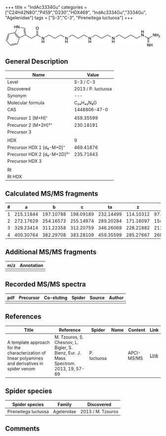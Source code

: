 +++
title = "IndAc3334Gu"
categories = ["C24H42N8O","P459","D230","HDX469",
"IndAc3334Gu","3334Gu",
"Agelenidae"]
tags = ["S-3","C-3",
"Pireneitega luctuosa"]
+++

![](/img/IndAc3334Gu.png)

## General Description

| Name                        | Value              |
|-----------------------------|--------------------|
| Level                       | S-3 / C-3                 |
| Discovered                  | 2013 / P. luctuosa |
| Synonym                     | ---                |
| Molecular formula           | C₂₄H₄₂N₈O          |
| CAS                         | 1448806-47-0       |
|                             |                    |
| Precursor 1 [M+H]⁺          | 459.35599          |
| Precursor 2 [M+2H]²⁺        | 230.18191          |
| Precursor 3                 |                    |
|                             |                    |
| HDX                         | 9                  |
| Precursor HDX 1 [d₉-M+D]⁺   | 469.41876          |
| Precursor HDX 2 [d₉-M+2D]²⁺ | 235.71643          |
| Precursor HDX 3             |                    |
|                             |                    |
| Rt                          |                    |
| Rt HDX                      |                    |

## Calculated MS/MS fragments

| # | a         | b         | c         | ta        | z         | y         | tz        |
|---|-----------|-----------|-----------|-----------|-----------|-----------|-----------|
| 1 | 215.11844 | 197.10788 | 198.09189 | 232.14499 | 114.10312 | 97.07657  | 131.12967 |
| 2 | 272.17629 | 254.16573 | 255.14974 | 289.20284 | 171.16097 | 154.13442 | 188.18752 |
| 3 | 329.23414 | 311.22358 | 312.20759 | 346.26069 | 228.21882 | 211.19227 | 245.24537 |
| 4 | 400.30764 | 382.29708 | 383.28109 | 459.35599 | 285.27667 | 268.25012 | 302.30322 |

## Additional MS/MS fragments

| m/z       | Annotation |
|-----------|------------|
|           |            |

## Recorded MS/MS spectra

| pdf | Precursor | Co-eluting | Spider | Source | Author |
|-----|-----------|------------|--------|--------|--------|
|     |           |            |        |        |        |

## References

| Title                                                                                             | Reference                                                                           | Spider      | Name | Content    | Link                                                       |
|---------------------------------------------------------------------------------------------------|-------------------------------------------------------------------------------------|-------------|------|------------|------------------------------------------------------------|
| A template approach for the characterization of linear polyamines and derivatives in spider venom | M. Tzouros, S. Chesnov, L. Bigler, S. Bienz, Eur. J. Mass Spectrom. 2013, 19, 57-69 | P. luctuosa |      | APCI-MS/MS | [Link](https://journals.sagepub.com/doi/10.1255/ejms.1213) |

## Spider species

| Spider species       | Family     | Discovered        |
|----------------------|------------|-------------------|
| Pireneitega luctuosa | Agelenidae | 2013 / M. Tzouros |

## Comments